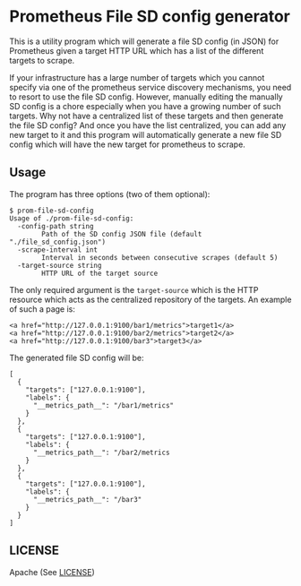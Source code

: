 # Prometheus File SD config generator

This is a utility program which will generate a file SD config (in JSON) for Prometheus
given a target HTTP URL which has a list of the different targets to scrape.

If your infrastructure has a large number of targets which you cannot specify via one
of the prometheus service discovery mechanisms, you need to resort to use the file SD
config. However, manually editing the manually SD config is a chore especially
when you have a growing number of such targets. Why not have a centralized list of
these targets and then generate the file SD config? And once you have the list centralized,
you can add any new target to it and this program will automatically generate a new file SD config
which will have the new target for prometheus to scrape.

## Usage

The program has three options (two of them optional):

```
$ prom-file-sd-config 
Usage of ./prom-file-sd-config:
  -config-path string
    	Path of the SD config JSON file (default "./file_sd_config.json")
  -scrape-interval int
    	Interval in seconds between consecutive scrapes (default 5)
  -target-source string
    	HTTP URL of the target source
```

The only required argument is the `target-source` which is the HTTP resource which acts
as the centralized repository of the targets. An example of such a page is:

```
<a href="http://127.0.0.1:9100/bar1/metrics">target1</a>
<a href="http://127.0.0.1:9100/bar2/metrics">target2</a>
<a href="http://127.0.0.1:9100/bar3">target3</a>
```

The generated file SD config will be:

```
[
  {
    "targets": ["127.0.0.1:9100"],
    "labels": {
      "__metrics_path__": "/bar1/metrics"
    }
  },
  {
    "targets": ["127.0.0.1:9100"],
    "labels": {
      "__metrics_path__": "/bar2/metrics
    }
  },
  {
    "targets": ["127.0.0.1:9100"],
    "labels": {
      "__metrics_path__": "/bar3"
    }
  }
]

```

## LICENSE

Apache (See [LICENSE](./LICENSE))